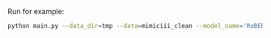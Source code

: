 Run for example:

```bash
python main.py --data_dir=tmp --data=mimiciii_clean --model_name='RoBERTa-base-PM-M3-Voc-hf' --model_dir='./output/roberta_pm'
```

